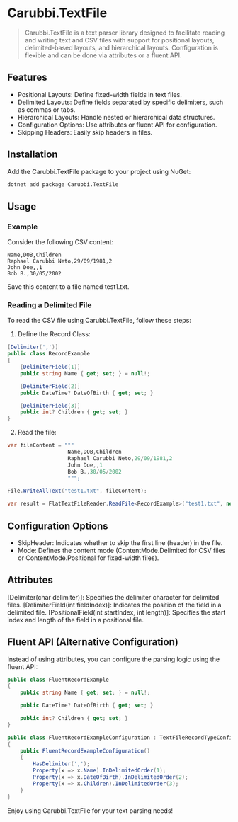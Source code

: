 # Carubbi.TextFile

> Carubbi.TextFile is a text parser library designed to facilitate reading and writing text and CSV files with support for
> positional layouts, delimited-based layouts, and hierarchical layouts.
> Configuration is flexible and can be done via attributes or a fluent API.

## Features
- Positional Layouts: Define fixed-width fields in text files.
- Delimited Layouts: Define fields separated by specific delimiters, such as commas or tabs.
- Hierarchical Layouts: Handle nested or hierarchical data structures.
- Configuration Options: Use attributes or fluent API for configuration.
- Skipping Headers: Easily skip headers in files.

## Installation
Add the Carubbi.TextFile package to your project using NuGet:

```bash
dotnet add package Carubbi.TextFile
```

## Usage

### Example
Consider the following CSV content:

```csv
Name,DOB,Children
Raphael Carubbi Neto,29/09/1981,2
John Doe,,1
Bob B.,30/05/2002
```

Save this content to a file named test1.txt.

### Reading a Delimited File
To read the CSV file using Carubbi.TextFile, follow these steps:

1. Define the Record Class:

```csharp
[Delimiter(',')]
public class RecordExample
{
    [DelimiterField(1)]
    public string Name { get; set; } = null!;

    [DelimiterField(2)]
    public DateTime? DateOfBirth { get; set; }

    [DelimiterField(3)]
    public int? Children { get; set; }
}
```

2. Read the file:
```csharp
var fileContent = """
                   Name,DOB,Children
                   Raphael Carubbi Neto,29/09/1981,2
                   John Doe,,1
                   Bob B.,30/05/2002
                   """;

File.WriteAllText("test1.txt", fileContent);

var result = FlatTextFileReader.ReadFile<RecordExample>("test1.txt", new ReadingOptions { SkipHeader = true, Mode = ContentMode.Delimited });
```

## Configuration Options
- SkipHeader: Indicates whether to skip the first line (header) in the file.
- Mode: Defines the content mode (ContentMode.Delimited for CSV files or ContentMode.Positional for fixed-width files).

## Attributes
[Delimiter(char delimiter)]: Specifies the delimiter character for delimited files.
[DelimiterField(int fieldIndex)]: Indicates the position of the field in a delimited file.
[PositionalField(int startIndex, int length)]: Specifies the start index and length of the field in a positional file.

## Fluent API (Alternative Configuration)
Instead of using attributes, you can configure the parsing logic using the fluent API:
```csharp
public class FluentRecordExample
{
    public string Name { get; set; } = null!;

    public DateTime? DateOfBirth { get; set; }

    public int? Children { get; set; }
}
```

```csharp
public class FluentRecordExampleConfiguration : TextFileRecordTypeConfiguration<FluentRecordExample>
{
    public FluentRecordExampleConfiguration()
    {
        HasDelimiter(',');
        Property(x => x.Name).InDelimitedOrder(1);
        Property(x => x.DateOfBirth).InDelimitedOrder(2);
        Property(x => x.Children).InDelimitedOrder(3);
    }
}
```

Enjoy using Carubbi.TextFile for your text parsing needs!
